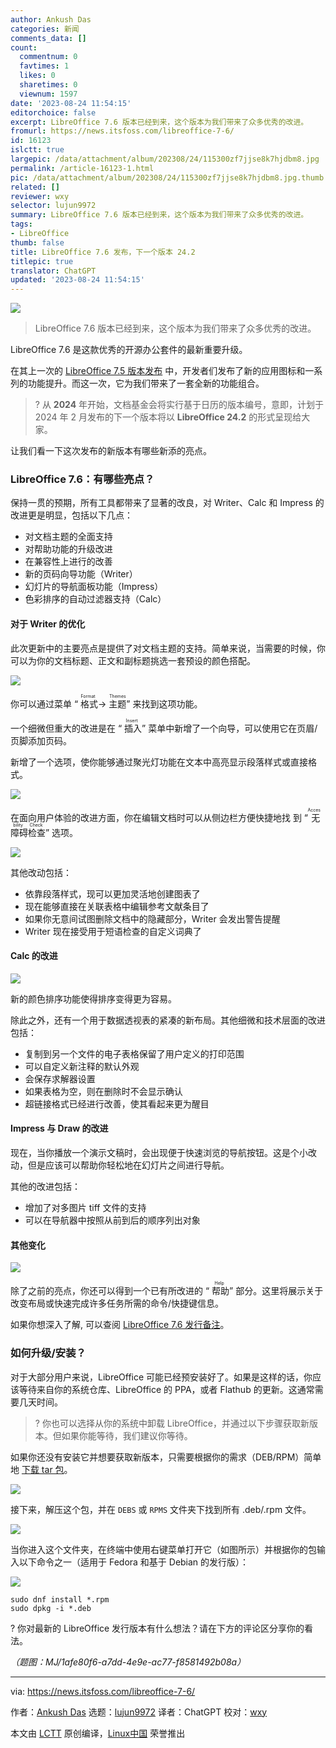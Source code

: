 ```yaml
---
author: Ankush Das
categories: 新闻
comments_data: []
count:
  commentnum: 0
  favtimes: 1
  likes: 0
  sharetimes: 0
  viewnum: 1597
date: '2023-08-24 11:54:15'
editorchoice: false
excerpt: LibreOffice 7.6 版本已经到来，这个版本为我们带来了众多优秀的改进。
fromurl: https://news.itsfoss.com/libreoffice-7-6/
id: 16123
islctt: true
largepic: /data/attachment/album/202308/24/115300zf7jjse8k7hjdbm8.jpg
permalink: /article-16123-1.html
pic: /data/attachment/album/202308/24/115300zf7jjse8k7hjdbm8.jpg.thumb.jpg
related: []
reviewer: wxy
selector: lujun9972
summary: LibreOffice 7.6 版本已经到来，这个版本为我们带来了众多优秀的改进。
tags:
- LibreOffice
thumb: false
title: LibreOffice 7.6 发布，下一个版本 24.2
titlepic: true
translator: ChatGPT
updated: '2023-08-24 11:54:15'
---
```


![](/data/attachment/album/202308/24/115300zf7jjse8k7hjdbm8.jpg)



> 
> LibreOffice 7.6 版本已经到来，这个版本为我们带来了众多优秀的改进。
> 
> 
> 


LibreOffice 7.6 是这款优秀的开源办公套件的最新重要升级。


在其上一次的 [LibreOffice 7.5 版本发布](https://news.itsfoss.com/libreoffice-7-5-release/) 中，开发者们发布了新的应用图标和一系列的功能提升。而这一次，它为我们带来了一套全新的功能组合。



> 
> ? 从 **2024** 年开始，文档基金会将实行基于日历的版本编号，意即，计划于 2024 年 2 月发布的下一个版本将以 **LibreOffice 24.2** 的形式呈现给大家。
> 
> 
> 


让我们看一下这次发布的新版本有哪些新添的亮点。


### LibreOffice 7.6：有哪些亮点？


保持一贯的预期，所有工具都带来了显著的改良，对 Writer、Calc 和 Impress 的改进更是明显，包括以下几点：


* 对文档主题的全面支持
* 对帮助功能的升级改进
* 在兼容性上进行的改善
* 新的页码向导功能（Writer）
* 幻灯片的导航面板功能（Impress）
* 色彩排序的自动过滤器支持（Calc）


#### 对于 Writer 的优化


此次更新中的主要亮点是提供了对文档主题的支持。简单来说，当需要的时候，你可以为你的文档标题、正文和副标题挑选一套预设的颜色搭配。


![](/data/attachment/album/202308/24/115415wizbyqzvufqq8efx.png)


你可以通过菜单 “<ruby> 格式 <rt>  Format </rt></ruby> → <ruby> 主题 <rt>  Themes </rt></ruby>” 来找到这项功能。


一个细微但重大的改进是在 “<ruby> 插入 <rt>  Insert </rt></ruby>” 菜单中新增了一个向导，可以使用它在页眉/页脚添加页码。


新增了一个选项，使你能够通过聚光灯功能在文本中高亮显示段落样式或直接格式。


![](/data/attachment/album/202308/24/115415zlrwwl0l20q0qkl0.png)


在面向用户体验的改进方面，你在编辑文档时可以从侧边栏方便快捷地找 到 “<ruby> 无障碍检查 <rt>  Accesbility Check </rt></ruby>” 选项。


![](/data/attachment/album/202308/24/115415i9icnn2n2m92mjlk.jpg)


其他改动包括：


* 依靠段落样式，现可以更加灵活地创建图表了
* 现在能够直接在关联表格中编辑参考文献条目了
* 如果你无意间试图删除文档中的隐藏部分，Writer 会发出警告提醒
* Writer 现在接受用于短语检查的自定义词典了


#### Calc 的改进


![](/data/attachment/album/202308/24/115416h2ytb711y97h1bhv.png)


新的颜色排序功能使得排序变得更为容易。


除此之外，还有一个用于数据透视表的紧凑的新布局。其他细微和技术层面的改进包括：


* 复制到另一个文件的电子表格保留了用户定义的打印范围
* 可以自定义新注释的默认外观
* 会保存求解器设置
* 如果表格为空，则在删除时不会显示确认
* 超链接格式已经进行改善，使其看起来更为醒目


#### Impress 与 Draw 的改进


现在，当你播放一个演示文稿时，会出现便于快速浏览的导航按钮。这是个小改动，但是应该可以帮助你轻松地在幻灯片之间进行导航。


其他的改进包括：


* 增加了对多图片 tiff 文件的支持
* 可以在导航器中按照从前到后的顺序列出对象


#### 其他变化


![](/data/attachment/album/202308/24/115416t6wznountnwwapwk.png)


除了之前的亮点，你还可以得到一个已有所改进的 “<ruby> 帮助 <rt>  Help </rt></ruby>” 部分。这里将展示关于改变布局或快速完成许多任务所需的命令/快捷键信息。


如果你想深入了解, 可以查阅 [LibreOffice 7.6 发行备注](https://wiki.documentfoundation.org/ReleaseNotes/7.6)。


### 如何升级/安装？


对于大部分用户来说，LibreOffice 可能已经预安装好了。如果是这样的话，你应该等待来自你的系统仓库、LibreOffice 的 PPA，或者 Flathub 的更新。这通常需要几天时间。



> 
> ? 你也可以选择从你的系统中卸载 LibreOffice，并通过以下步骤获取新版本。但如果你能等待，我们建议你等待。
> 
> 
> 


如果你还没有安装它并想要获取新版本，只需要根据你的需求（DEB/RPM）简单地 [下载 tar 包](https://www.libreoffice.org/download/download-libreoffice/)。


![](/data/attachment/album/202308/24/115417mazq6wty4g6q6m66.png)


接下来，解压这个包，并在 `DEBS` 或 `RPMS` 文件夹下找到所有 .deb/.rpm 文件。


![](/data/attachment/album/202308/24/115417fvhpbw1p9rd129yr.png)


当你进入这个文件夹，在终端中使用右键菜单打开它（如图所示）并根据你的包输入以下命令之一（适用于 Fedora 和基于 Debian 的发行版）：


![](/data/attachment/album/202308/24/115417ye3e219ttt24twwt.png)



```
sudo dnf install *.rpm
sudo dpkg -i *.deb

```

? 你对最新的 LibreOffice 发行版本有什么想法？请在下方的评论区分享你的看法。


*（题图：MJ/1afe80f6-a7dd-4e9e-ac77-f8581492b08a）*




---


via: <https://news.itsfoss.com/libreoffice-7-6/>


作者：[Ankush Das](https://news.itsfoss.com/author/ankush/) 选题：[lujun9972](https://github.com/lujun9972) 译者：ChatGPT 校对：[wxy](https://github.com/wxy)


本文由 [LCTT](https://github.com/LCTT/TranslateProject) 原创编译，[Linux中国](https://linux.cn/) 荣誉推出